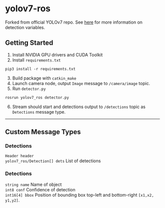 # yolov7-ros
Forked from official YOLOv7 repo.
See [here](https://github.com/WongKinYiu/yolov7) for more information on detection variables.
## Getting Started
1) Install NVIDIA GPU drivers and CUDA Toolkit
2) Install `requirements.txt`
```
pip3 install -r requirements.txt
```
3) Build package with `catkin_make`
4) Launch camera node, output `Image` message to `/camera/image` topic.
5) Run `detector.py`
```
rosrun yolov7_ros detector.py
```
6) Stream should start and detections output to `/detections` topic as `Detections` message type.
---

## Custom Message Types
### Detections
`Header header`  
`yolov7_ros/Detection[] dets` List of detections  
### Detections
`string name` Name of object  
`int8 conf` Confidence of detection  
`int16[4] bbox` Position of bounding box top-left and bottom-right `[x1,x2, y1,y2]`.  

